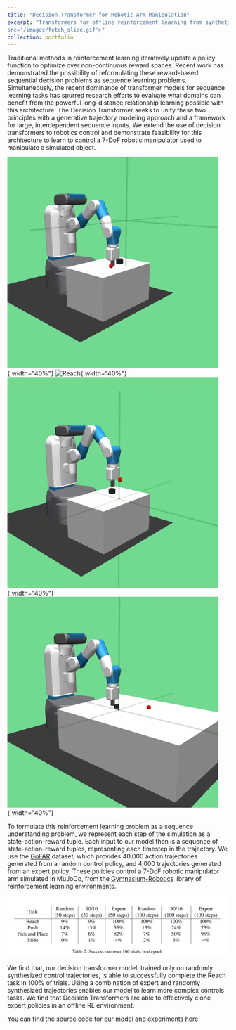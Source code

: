 ```yaml
---
title: "Decision Transformer for Robotic Arm Manipulation"
excerpt: "Transformers for offline reinforcement learning from synthetic data for robotics<br/><img 
src='/images/fetch_slide.gif'>"
collection: portfolio
---
```

Traditional methods in reinforcement learning iteratively update a policy function to optimize over non-continuous reward spaces. Recent work has demonstrated the possibility of reformulating these reward-based sequential decision problems as sequence learning problems. Simultaneously, the recent dominance of transformer models for sequence learning tasks has spurred research efforts to evaluate what domains can benefit from the powerful long-distance relationship learning possible with this architecture. The Decision Transformer seeks to unify these two principles with a generative trajectory modeling approach and a framework for large, interdependent sequence inputs. We extend the use of decision transformers to robotics control and demonstrate feasibility for this architecture to learn to control a 7-DoF robotic manipulator used to manipulate a simulated object.

![Push](/images/push.gif){:width="40%"} ![Reach](/images/reach.gif){:width="40%"}
![pick_and_place](/images/pick_and_place.gif){:width="40%"} ![slides](/images/fetch_slide.gif){:width="40%"}

To formulate this reinforcement learning problem as a sequence understanding problem, we represent each step of the
simulation as a state-action-reward tuple. Each input to our model then is a sequence of state-action-reward tuples,
representing each timestep in the trajectory.
We use the [GoFAR](https://jasonma2016.github.io/GoFAR/) dataset, which provides 40,000 action trajectories generated
from a random control policy, and 4,000 trajectories generated from an expert policy.
These policies control a 7-DoF robotic manipulator arm simulated in MuJoCo, from the [Gymnasium-Robotics](https://robotics.farama.org/envs/fetch/) library of reinforcement
learning environments.

![table](/images/decision_transformer_table.png)

We find that, our decision transformer model, trained only on randomly synthesized control trajectories, is able to successfully complete the Reach task in 100% of trials. Using a combination of expert and randomly synthesized trajectories enables our model to learn more complex controls tasks. We find that Decision Transformers are able to effectively clone expert policies in an offline RL environment.

You can find the source code for our model and experiments [here](https://github.com/Aidan-B1409/AI535_DecisionTransformer)

